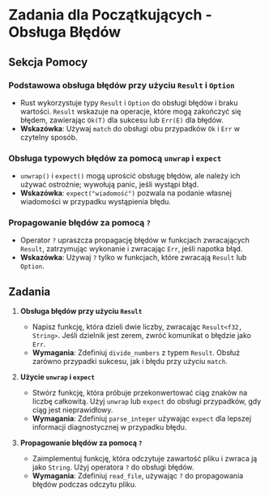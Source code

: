 
# Zadania dla Początkujących - Obsługa Błędów

## Sekcja Pomocy

### Podstawowa obsługa błędów przy użyciu `Result` i `Option`
- Rust wykorzystuje typy `Result` i `Option` do obsługi błędów i braku wartości. `Result` wskazuje na operacje, które mogą zakończyć się błędem, zawierając `Ok(T)` dla sukcesu lub `Err(E)` dla błędów.
- **Wskazówka**: Używaj `match` do obsługi obu przypadków `Ok` i `Err` w czytelny sposób.

### Obsługa typowych błędów za pomocą `unwrap` i `expect`
- `unwrap()` i `expect()` mogą uprościć obsługę błędów, ale należy ich używać ostrożnie; wywołują panic, jeśli wystąpi błąd.
- **Wskazówka**: `expect("wiadomość")` pozwala na podanie własnej wiadomości w przypadku wystąpienia błędu.

### Propagowanie błędów za pomocą `?`
- Operator `?` upraszcza propagację błędów w funkcjach zwracających `Result`, zatrzymując wykonanie i zwracając `Err`, jeśli napotka błąd.
- **Wskazówka**: Używaj `?` tylko w funkcjach, które zwracają `Result` lub `Option`.

## Zadania

1. **Obsługa błędów przy użyciu `Result`**
   - Napisz funkcję, która dzieli dwie liczby, zwracając `Result<f32, String>`. Jeśli dzielnik jest zerem, zwróć komunikat o błędzie jako `Err`.
   - **Wymagania**: Zdefiniuj `divide_numbers` z typem `Result`. Obsłuż zarówno przypadki sukcesu, jak i błędu przy użyciu `match`.

2. **Użycie `unwrap` i `expect`**
   - Stwórz funkcję, która próbuje przekonwertować ciąg znaków na liczbę całkowitą. Użyj `unwrap` lub `expect` do obsługi przypadków, gdy ciąg jest nieprawidłowy.
   - **Wymagania**: Zdefiniuj `parse_integer` używając `expect` dla lepszej informacji diagnostycznej w przypadku błędu.

3. **Propagowanie błędów za pomocą `?`**
   - Zaimplementuj funkcję, która odczytuje zawartość pliku i zwraca ją jako `String`. Użyj operatora `?` do obsługi błędów.
   - **Wymagania**: Zdefiniuj `read_file`, używając `?` do propagowania błędów podczas odczytu pliku.
